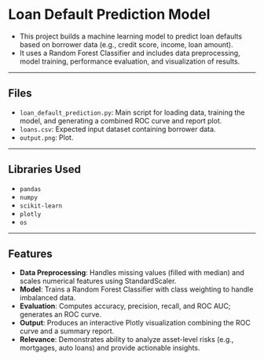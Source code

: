 # Loan Default Prediction Model

- This project builds a machine learning model to predict loan defaults based on borrower data (e.g., credit score, income, loan amount).
- It uses a Random Forest Classifier and includes data preprocessing, model training, performance evaluation, and visualization of results.

---

## Files
- `loan_default_prediction.py`: Main script for loading data, training the model, and generating a combined ROC curve and report plot.
- `loans.csv`: Expected input dataset containing borrower data.
- `output.png`: Plot.
---

## Libraries Used
- `pandas`
- `numpy`
- `scikit-learn`
- `plotly`
- `os`

---

## Features
- **Data Preprocessing**: Handles missing values (filled with median) and scales numerical features using StandardScaler.
- **Model**: Trains a Random Forest Classifier with class weighting to handle imbalanced data.
- **Evaluation**: Computes accuracy, precision, recall, and ROC AUC; generates an ROC curve.
- **Output**: Produces an interactive Plotly visualization combining the ROC curve and a summary report.
- **Relevance**: Demonstrates ability to analyze asset-level risks (e.g., mortgages, auto loans) and provide actionable insights.

